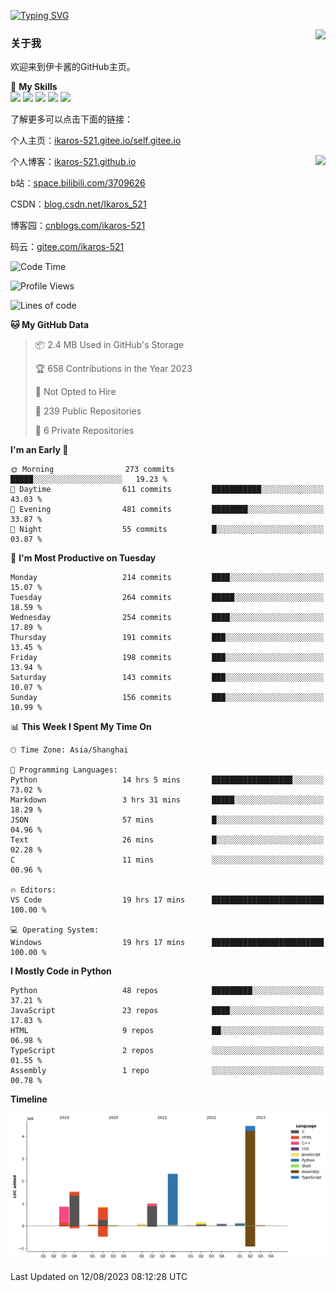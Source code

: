 [![Typing SVG](https://readme-typing-svg.herokuapp.com?size=25&duration=2500&color=8C43EA&vCenter=true&width=200&height=40&lines=Hi+Welcome+%F0%9F%91%8B%F0%9F%8F%BB;I'm+Love丶伊卡洛斯)](https://git.io/typing-svg)

<a href="#">
  <img align="right" src="https://github-readme-stats.vercel.app/api?username=Ikaros-521&count_private=true&show_icons=true&bg_color=15,f2f7fd,E0EAFC" />
</a>

### 关于我

欢迎来到伊卡酱的GitHub主页。

🌟 **My Skills**  
![](https://img.shields.io/badge/-C-A8B9CC?style=flat-square&logo=C&logoColor=fff)
![](https://img.shields.io/badge/-Python-3776AB?style=flat-square&logo=Python&logoColor=fff)
![](https://img.shields.io/badge/-JavaScript-F7DF1E?style=flat-square&logo=JavaScript&logoColor=fff)
![](https://img.shields.io/badge/-C++-00599C?style=flat-square&logo=Cpp&logoColor=fff)
![](https://img.shields.io/badge/-Linux-000000?style=flat-square&logo=Linux&logoColor=fff)

了解更多可以点击下面的链接：  

个人主页：[ikaros-521.gitee.io/self.gitee.io](https://ikaros-521.gitee.io/self.gitee.io/)  

<img align='right' src="https://github.com/Ikaros-521/Ikaros-521/assets/40910637/3a5e50bc-91dc-4aa5-b7a0-8b27ad1c2b33" height="432">

个人博客：[ikaros-521.github.io](https://ikaros-521.github.io/)  

b站：[space.bilibili.com/3709626](https://space.bilibili.com/3709626)  

CSDN：[blog.csdn.net/Ikaros_521](https://blog.csdn.net/Ikaros_521)  

博客园：[cnblogs.com/ikaros-521](https://www.cnblogs.com/ikaros-521)  

码云：[gitee.com/ikaros-521](https://gitee.com/ikaros-521)  


<!--START_SECTION:waka-->
![Code Time](http://img.shields.io/badge/Code%20Time-570%20hrs-blue)

![Profile Views](http://img.shields.io/badge/Profile%20Views-29-blue)

![Lines of code](https://img.shields.io/badge/From%20Hello%20World%20I%27ve%20Written-11.6%20million%20lines%20of%20code-blue)

**🐱 My GitHub Data** 

> 📦 2.4 MB Used in GitHub's Storage 
 > 
> 🏆 658 Contributions in the Year 2023
 > 
> 🚫 Not Opted to Hire
 > 
> 📜 239 Public Repositories 
 > 
> 🔑 6 Private Repositories 
 > 
**I'm an Early 🐤** 

```text
🌞 Morning                273 commits         █████░░░░░░░░░░░░░░░░░░░░   19.23 % 
🌆 Daytime                611 commits         ███████████░░░░░░░░░░░░░░   43.03 % 
🌃 Evening                481 commits         ████████░░░░░░░░░░░░░░░░░   33.87 % 
🌙 Night                  55 commits          █░░░░░░░░░░░░░░░░░░░░░░░░   03.87 % 
```
📅 **I'm Most Productive on Tuesday** 

```text
Monday                   214 commits         ████░░░░░░░░░░░░░░░░░░░░░   15.07 % 
Tuesday                  264 commits         █████░░░░░░░░░░░░░░░░░░░░   18.59 % 
Wednesday                254 commits         ████░░░░░░░░░░░░░░░░░░░░░   17.89 % 
Thursday                 191 commits         ███░░░░░░░░░░░░░░░░░░░░░░   13.45 % 
Friday                   198 commits         ███░░░░░░░░░░░░░░░░░░░░░░   13.94 % 
Saturday                 143 commits         ███░░░░░░░░░░░░░░░░░░░░░░   10.07 % 
Sunday                   156 commits         ███░░░░░░░░░░░░░░░░░░░░░░   10.99 % 
```


📊 **This Week I Spent My Time On** 

```text
🕑︎ Time Zone: Asia/Shanghai

💬 Programming Languages: 
Python                   14 hrs 5 mins       ██████████████████░░░░░░░   73.02 % 
Markdown                 3 hrs 31 mins       █████░░░░░░░░░░░░░░░░░░░░   18.29 % 
JSON                     57 mins             █░░░░░░░░░░░░░░░░░░░░░░░░   04.96 % 
Text                     26 mins             █░░░░░░░░░░░░░░░░░░░░░░░░   02.28 % 
C                        11 mins             ░░░░░░░░░░░░░░░░░░░░░░░░░   00.96 % 

🔥 Editors: 
VS Code                  19 hrs 17 mins      █████████████████████████   100.00 % 

💻 Operating System: 
Windows                  19 hrs 17 mins      █████████████████████████   100.00 % 
```

**I Mostly Code in Python** 

```text
Python                   48 repos            █████████░░░░░░░░░░░░░░░░   37.21 % 
JavaScript               23 repos            ████░░░░░░░░░░░░░░░░░░░░░   17.83 % 
HTML                     9 repos             ██░░░░░░░░░░░░░░░░░░░░░░░   06.98 % 
TypeScript               2 repos             ░░░░░░░░░░░░░░░░░░░░░░░░░   01.55 % 
Assembly                 1 repo              ░░░░░░░░░░░░░░░░░░░░░░░░░   00.78 % 
```



**Timeline**

![Lines of Code chart](https://raw.githubusercontent.com/Ikaros-521/Ikaros-521/main/assets/bar_graph.png)


 Last Updated on 12/08/2023 08:12:28 UTC
<!--END_SECTION:waka-->


<!--
**Ikaros-521/Ikaros-521** is a ✨ _special_ ✨ repository because its `README.md` (this file) appears on your GitHub profile.

Here are some ideas to get you started:

- 🔭 I’m currently working on ...
- 🌱 I’m currently learning ...
- 👯 I’m looking to collaborate on ...
- 🤔 I’m looking for help with ...
- 💬 Ask me about ...
- 📫 How to reach me: ...
- 😄 Pronouns: ...
- ⚡ Fun fact: ...
-->
